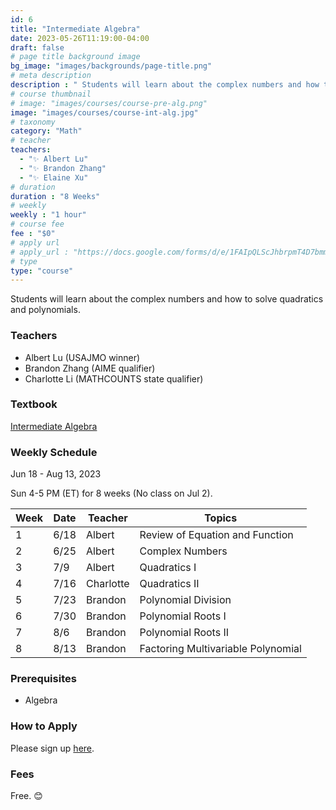 ```yaml
---
id: 6
title: "Intermediate Algebra"
date: 2023-05-26T11:19:00-04:00
draft: false
# page title background image
bg_image: "images/backgrounds/page-title.png"
# meta description
description : " Students will learn about the complex numbers and how to solve quadratics and polynomials."
# course thumbnail
# image: "images/courses/course-pre-alg.png"
image: "images/courses/course-int-alg.jpg"
# taxonomy
category: "Math"
# teacher
teachers:
  - "✨ Albert Lu"
  - "✨ Brandon Zhang"
  - "✨ Elaine Xu"
# duration
duration : "8 Weeks"
# weekly
weekly : "1 hour"
# course fee
fee : "$0"
# apply url
# apply_url : "https://docs.google.com/forms/d/e/1FAIpQLScJhbrpmT4D7bmmWS-SxtIcm6NyngImbRl7m6QWbmQjjixZag/viewform"
# type
type: "course"
---
```


Students will learn about the complex numbers and how to solve quadratics and polynomials. 


### Teachers

* Albert Lu (USAJMO winner)
* Brandon Zhang (AIME qualifier)
* Charlotte Li (MATHCOUNTS state qualifier)

### Textbook 
[Intermediate Algebra](https://artofproblemsolving.com/store/book/intermediate-algebra)

### Weekly Schedule

Jun 18 - Aug 13, 2023

Sun 4-5 PM (ET) for 8 weeks (No class on Jul 2).

|Week   |Date    | Teacher   | Topics
|-------|--------|-----------|--------------
|1      |6/18    | Albert    | Review of Equation and Function
|2      |6/25    | Albert    | Complex Numbers
|3      |7/9     | Albert    | Quadratics I
|4      |7/16    | Charlotte | Quadratics II
|5      |7/23    | Brandon   | Polynomial Division
|6      |7/30    | Brandon   | Polynomial Roots I
|7      |8/6     | Brandon   | Polynomial Roots II
|8      |8/13    | Brandon   | Factoring Multivariable Polynomial


### Prerequisites

* Algebra

### How to Apply

Please sign up [here](https://forms.gle/aBzjbyJBFg1CieVC8).

### Fees

Free. 😊

